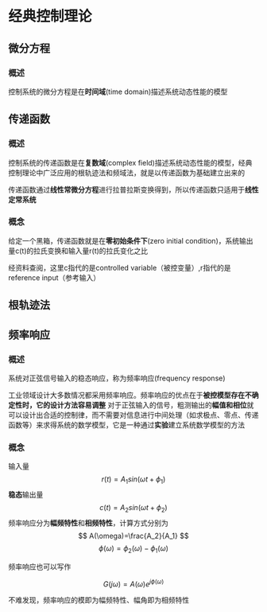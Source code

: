 # 经典控制理论

## 微分方程
### 概述
控制系统的微分方程是在**时间域**(time domain)描述系统动态性能的模型
## 传递函数
### 概述
控制系统的传递函数是在**复数域**(complex field)描述系统动态性能的模型，经典控制理论中广泛应用的根轨迹法和频域法，就是以传递函数为基础建立出来的

传递函数通过**线性常微分方程**进行拉普拉斯变换得到，所以传递函数只适用于**线性定常系统**

### 概念
给定一个黑箱，传递函数就是在**零初始条件下**(zero initial condition)，系统输出量c(t)的拉氏变换和输入量r(t)的拉氏变化之比

经资料查阅，这里c指代的是controlled variable（被控变量）,r指代的是reference input（参考输入）


## 根轨迹法

## 频率响应
### 概述
系统对正弦信号输入的稳态响应，称为频率响应(frequency response)

工业领域设计大多数情况都采用频率响应。频率响应的优点在于**被控模型存在不确定性时，它的设计方法容易调整**
对于正弦输入的信号，粗测输出的**幅值和相位**就可以设计出合适的控制律，而不需要对信息进行中间处理（如求极点、零点、传递函数等）来求得系统的数学模型，它是一种通过**实验**建立系统数学模型的方法

### 概念
输入量
$$ r(t)=A_1sin(\omega t+\phi_1) $$
**稳态**输出量
$$ c(t)=A_2sin(\omega t+\phi_2) $$
频率响应分为**幅频特性**和**相频特性**，计算方式分别为
$$ A(\omega)=\frac{A_2}{A_1} $$
$$ \phi(\omega)=\phi_2(\omega)-\phi_1(\omega) $$

频率响应也可以写作

$$ G(j\omega)=A(\omega)e^{j\phi(\omega)}$$

不难发现，频率响应的模即为幅频特性、幅角即为相频特性
